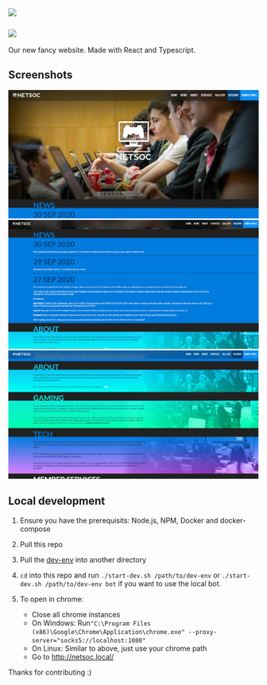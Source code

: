 # [![](https://raw.githubusercontent.com/UCCNetsoc/wiki/master/assets/logo-horizontal-inverted.svg)](https://netsoc.co/rk)

[![](https://ci.netsoc.dev/api/badges/uccnetsoc/netsoc.co/status.svg)](https://ci.netsoc.dev/UCCNetsoc/netsoc.co/)

Our new fancy website. Made with React and Typescript.

## Screenshots

![](screenshots/Screenshot_1.png)
![](screenshots/Screenshot_2.png)
![](screenshots/Screenshot_3.png)

## Local development

1. Ensure you have the prerequisits: Node.js, NPM, Docker and docker-compose

1. Pull this repo
1. Pull the [dev-env](https://github.com/UCCNetsoc/dev-env) into another directory
1. `cd` into this repo and run `./start-dev.sh /path/to/dev-env` or `./start-dev.sh /path/to/dev-env bot` if you want to use the local bot.
1. To open in chrome:
   - Close all chrome instances
   - On Windows: Run`"C:\Program Files (x86)\Google\Chrome\Application\chrome.exe" --proxy-server="socks5://localhost:1080"`
   - On Linux: Similar to above, just use your chrome path
   - Go to http://netsoc.local/

Thanks for contributing :)
